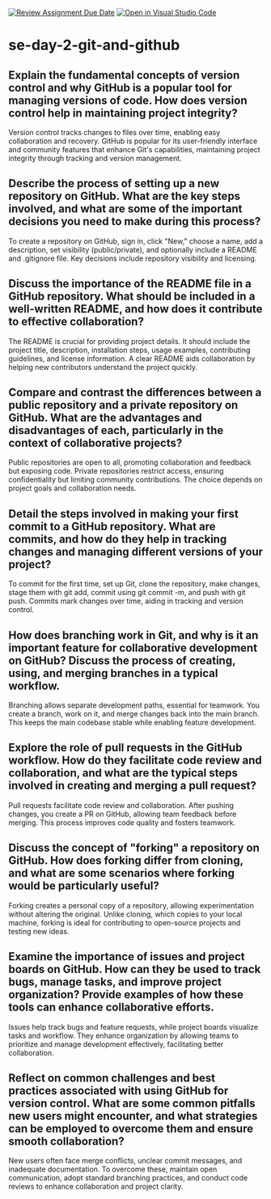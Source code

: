 [![Review Assignment Due Date](https://classroom.github.com/assets/deadline-readme-button-22041afd0340ce965d47ae6ef1cefeee28c7c493a6346c4f15d667ab976d596c.svg)](https://classroom.github.com/a/8wgCKhpZ)
[![Open in Visual Studio Code](https://classroom.github.com/assets/open-in-vscode-2e0aaae1b6195c2367325f4f02e2d04e9abb55f0b24a779b69b11b9e10269abc.svg)](https://classroom.github.com/online_ide?assignment_repo_id=18392136&assignment_repo_type=AssignmentRepo)
# se-day-2-git-and-github
## Explain the fundamental concepts of version control and why GitHub is a popular tool for managing versions of code. How does version control help in maintaining project integrity?
Version control tracks changes to files over time, enabling easy collaboration and recovery. GitHub is popular for its user-friendly interface and community features that enhance Git's capabilities, maintaining project integrity through tracking and version management.

## Describe the process of setting up a new repository on GitHub. What are the key steps involved, and what are some of the important decisions you need to make during this process?
To create a repository on GitHub, sign in, click "New," choose a name, add a description, set visibility (public/private), and optionally include a README and .gitignore file. Key decisions include repository visibility and licensing.

## Discuss the importance of the README file in a GitHub repository. What should be included in a well-written README, and how does it contribute to effective collaboration?
The README is crucial for providing project details. It should include the project title, description, installation steps, usage examples, contributing guidelines, and license information. A clear README aids collaboration by helping new contributors understand the project quickly.

## Compare and contrast the differences between a public repository and a private repository on GitHub. What are the advantages and disadvantages of each, particularly in the context of collaborative projects?
Public repositories are open to all, promoting collaboration and feedback but exposing code. Private repositories restrict access, ensuring confidentiality but limiting community contributions. The choice depends on project goals and collaboration needs.

## Detail the steps involved in making your first commit to a GitHub repository. What are commits, and how do they help in tracking changes and managing different versions of your project?
To commit for the first time, set up Git, clone the repository, make changes, stage them with git add, commit using git commit -m, and push with git push. Commits mark changes over time, aiding in tracking and version control.

## How does branching work in Git, and why is it an important feature for collaborative development on GitHub? Discuss the process of creating, using, and merging branches in a typical workflow.
Branching allows separate development paths, essential for teamwork. You create a branch, work on it, and merge changes back into the main branch. This keeps the main codebase stable while enabling feature development.

## Explore the role of pull requests in the GitHub workflow. How do they facilitate code review and collaboration, and what are the typical steps involved in creating and merging a pull request?
Pull requests facilitate code review and collaboration. After pushing changes, you create a PR on GitHub, allowing team feedback before merging. This process improves code quality and fosters teamwork.

## Discuss the concept of "forking" a repository on GitHub. How does forking differ from cloning, and what are some scenarios where forking would be particularly useful?
Forking creates a personal copy of a repository, allowing experimentation without altering the original. Unlike cloning, which copies to your local machine, forking is ideal for contributing to open-source projects and testing new ideas.

## Examine the importance of issues and project boards on GitHub. How can they be used to track bugs, manage tasks, and improve project organization? Provide examples of how these tools can enhance collaborative efforts.
Issues help track bugs and feature requests, while project boards visualize tasks and workflow. They enhance organization by allowing teams to prioritize and manage development effectively, facilitating better collaboration.

## Reflect on common challenges and best practices associated with using GitHub for version control. What are some common pitfalls new users might encounter, and what strategies can be employed to overcome them and ensure smooth collaboration?
New users often face merge conflicts, unclear commit messages, and inadequate documentation. To overcome these, maintain open communication, adopt standard branching practices, and conduct code reviews to enhance collaboration and project clarity.
